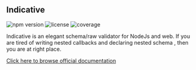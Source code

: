 
## Indicative

![npm version](https://img.shields.io/npm/v/indicative.svg)
![license](https://img.shields.io/npm/l/indicative.svg)
![coverage](https://img.shields.io/badge/tests-over%20150-green.svg)

Indicative is an elegant schema/raw validator for NodeJs and web. 
If you are tired of writing nested callbacks and declaring nested schema , then you are at right place.

[Click here to browse official documentation](http://indicative.adonisjs.com)
